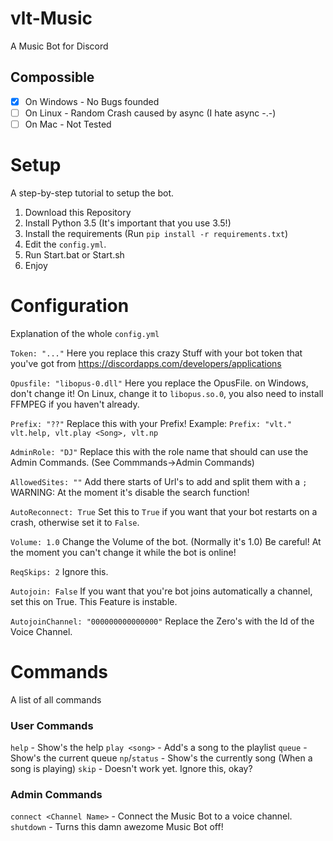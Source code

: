 # vlt-Music
A Music Bot for Discord

## Compossible
- [x] On Windows - No Bugs founded
- [ ] On Linux - Random Crash caused by async (I hate async -.-)
- [ ] On Mac - Not Tested

# Setup
A step-by-step tutorial to setup the bot.

1. Download this Repository
2. Install Python 3.5 (It's important that you use 3.5!)
3. Install the requirements (Run `pip install -r requirements.txt`)
4. Edit the `config.yml`.
5. Run Start.bat or Start.sh
6. Enjoy

# Configuration
Explanation of the whole `config.yml`

`Token: "..."`
Here you replace this crazy Stuff with your bot token that you've got from 
<url>https://discordapps.com/developers/applications</url>

`Opusfile: "libopus-0.dll"`
Here you replace the OpusFile.
on Windows, don't change it!
On Linux, change it to `libopus.so.0`, you also need to install FFMPEG if you haven't already.

`Prefix: "??"`
Replace this with your Prefix!
Example: `Prefix: "vlt."`
`vlt.help, vlt.play <Song>, vlt.np`

`AdminRole: "DJ"`
Replace this with the role name that should can use the Admin Commands. (See Commmands->Admin Commands)

`AllowedSites: ""`
Add there starts of Url's to add and split them with a `;`
WARNING: At the moment it's disable the search function!

`AutoReconnect: True`
Set this to `True` if you want that your bot restarts on a crash, otherwise set it to `False`.

`Volume: 1.0`
Change the Volume of the bot. (Normally it's 1.0)
Be careful! At the moment you can't change it while the bot is online!

`ReqSkips: 2`
Ignore this.

`Autojoin: False`
If you want that you're bot joins automatically a channel, set this on True.
This Feature is instable.

`AutojoinChannel: "000000000000000"`
Replace the Zero's with the Id of the Voice Channel.


# Commands
A list of all commands

### User Commands
`help` - Show's the help
`play <song>` - Add's a song to the playlist
`queue` - Show's the current queue
`np`/`status` - Show's the currently song (When a song is playing)
`skip` - Doesn't work yet. Ignore this, okay?

### Admin Commands
`connect <Channel Name>` - Connect the Music Bot to a voice channel.
`shutdown` - Turns this damn awezome Music Bot off!
